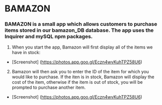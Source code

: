 # BAMAZON

### BAMAZON is a small app which allows customers to purchase items stored in our bamazon_DB database. The app uses the Inquirer and mySQL npm packages.

1. When you start the app, Bamazon will first display all of the items we have in stock:
* [Screenshot]
(https://photos.app.goo.gl/Eczn4wvKuhTPZ58U6)

2. Bamazon will then ask you to enter the ID of the item for which you would like to purchase. If the iten is in stock, Bamazon will display the cost of the item, otherwise if the item is out of stock, you will be prompted to purchase another item.
* [Screenshot]
(https://photos.app.goo.gl/Eczn4wvKuhTPZ58U6)
